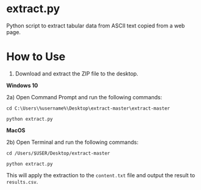 extract.py
==========

Python script to extract tabular data from ASCII text copied from a web page.

How to Use
==========

1) Download and extract the ZIP file to the desktop.

**Windows 10**

2a) Open Command Prompt and run the following commands:

`cd C:\Users\%username%\Desktop\extract-master\extract-master`

`python extract.py`

**MacOS**

2b) Open Terminal and run the following commands:

`cd /Users/$USER/Desktop/extract-master`

`python extract.py`

This will apply the extraction to the `content.txt` file and output the result to `results.csv`.
